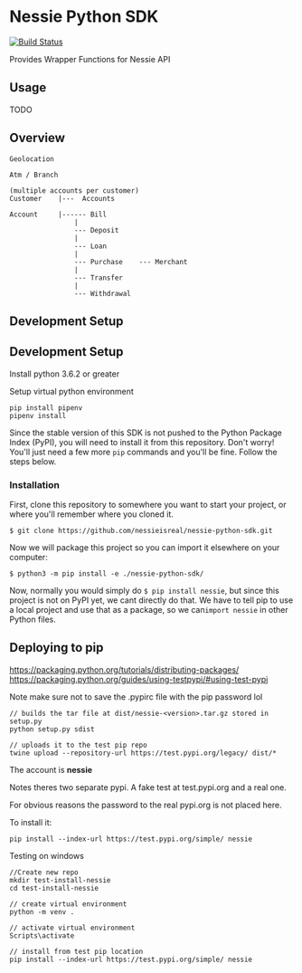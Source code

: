 # Nessie Python SDK

[![Build Status](https://travis-ci.org/nessieisreal/nessie-python-sdk.svg?branch=master)](https://travis-ci.org/nessieisreal/nessie-python-sdk)

Provides Wrapper Functions for Nessie API

## Usage
TODO



## Overview


    Geolocation 
    
    Atm / Branch 

    (multiple accounts per customer)
    Customer    |---  Accounts
    
    Account     |------ Bill
                    |
                    --- Deposit
                    |
                    --- Loan
                    |
                    --- Purchase    --- Merchant
                    |
                    --- Transfer
                    |
                    --- Withdrawal


## Development Setup
## Development Setup

Install python 3.6.2 or greater

Setup virtual python environment

    pip install pipenv
    pipenv install

Since the stable version of this SDK is not pushed to the Python Package Index (PyPI), you will need to install it from this repository. Don't worry! You'll just need a few more `pip` commands and you'll be fine. Follow the steps below.

### Installation

First, clone this repository to somewhere you want to start your project, or where you'll remember where you cloned it.

```
$ git clone https://github.com/nessieisreal/nessie-python-sdk.git
```
Now we will package this project so you can import it elsewhere on your computer:
```
$ python3 -m pip install -e ./nessie-python-sdk/
```
Now, normally you would simply do `$ pip install nessie`, but since this project
 is not on PyPI yet, we cant directly do that. We have to tell pip to use a local
 project and use that as a package, so we can`import nessie` in other Python files.






## Deploying to pip

https://packaging.python.org/tutorials/distributing-packages/
https://packaging.python.org/guides/using-testpypi/#using-test-pypi

Note make sure not to save the .pypirc file with the pip password lol

    // builds the tar file at dist/nessie-<version>.tar.gz stored in setup.py
    python setup.py sdist

    // uploads it to the test pip repo
    twine upload --repository-url https://test.pypi.org/legacy/ dist/*


The account is **nessie**

Notes theres two separate pypi. A fake test at test.pypi.org and a real one.

For obvious reasons the password to the real pypi.org is not placed here.

To install it:

    pip install --index-url https://test.pypi.org/simple/ nessie

Testing on windows

    //Create new repo
    mkdir test-install-nessie
    cd test-install-nessie

    // create virtual environment
    python -m venv .

    // activate virtual environment
    Scripts\activate

    // install from test pip location
    pip install --index-url https://test.pypi.org/simple/ nessie

    

